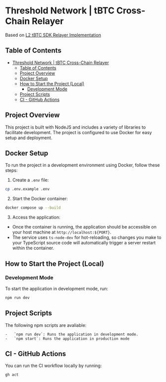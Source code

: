 # Threshold Network | tBTC Cross-Chain Relayer

Based on [L2 tBTC SDK Relayer Implementation](https://thresholdnetwork.notion.site/L2-tBTC-SDK-Relayer-Implementation-4dfedabfcf594c7d8ef80609541cf791?pvs=4)

## Table of Contents

- [Threshold Network | tBTC Cross-Chain Relayer](#threshold-network--tbtc-cross-chain-relayer)
  - [Table of Contents](#table-of-contents)
  - [Project Overview](#project-overview)
  - [Docker Setup](#docker-setup)
  - [How to Start the Project (Local)](#how-to-start-the-project-local)
    - [Development Mode](#development-mode)
  - [Project Scripts](#project-scripts)
  - [CI - GitHub Actions](#ci---github-actions)

## Project Overview

This project is built with NodeJS and includes a variety of libraries to facilitate development. The project is configured to use Docker for easy setup and deployment.

## Docker Setup

To run the project in a development environment using Docker, follow these steps:

1. Create a `.env` file:

```bash
cp .env.example .env
```

2. Start the Docker container:

```bash
docker compose up --build
```

3. Access the application:

- Once the container is running, the application should be accessible on your host machine at `http://localhost:${PORT}`.
- The service uses `ts-node-dev` for hot-reloading, so changes you make to your TypeScript source code will automatically trigger a server restart within the container.

## How to Start the Project (Local)

### Development Mode

To start the application in development mode, run:

```bash
npm run dev
```

## Project Scripts

The following npm scripts are avaliable:

    -   `npm run dev`: Runs the application in development mode.
    -   `npm start`: Runs the application in production mode

## CI - GitHub Actions

You can run the CI workflow locally by running:

```bash
gh act
```
